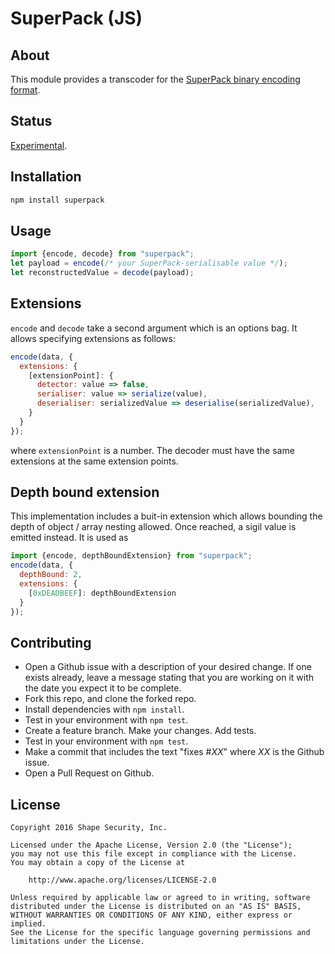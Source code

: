 SuperPack (JS)
==============

## About

This module provides a transcoder for the [SuperPack binary encoding format](https://github.com/shapesecurity/superpack-spec).

## Status

[Experimental](http://nodejs.org/api/documentation.html#documentation_stability_index).


## Installation

```sh
npm install superpack
```


## Usage

```js
import {encode, decode} from "superpack";
let payload = encode(/* your SuperPack-serialisable value */);
let reconstructedValue = decode(payload);
```

## Extensions

`encode` and `decode` take a second argument which is an options bag. It allows specifying extensions as follows:

```js
encode(data, {
  extensions: {
    [extensionPoint]: {
      detector: value => false,
      serialiser: value => serialize(value),
      deserialiser: serializedValue => deserialise(serializedValue),
    }
  }
});
````

where `extensionPoint` is a number. The decoder must have the same extensions at the same extension points.


## Depth bound extension

This implementation includes a buit-in extension which allows bounding the depth of object / array nesting allowed. Once reached, a sigil value is emitted instead. It is used as

```js
import {encode, depthBoundExtension} from "superpack";
encode(data, {
  depthBound: 2,
  extensions: {
    [0xDEADBEEF]: depthBoundExtension
  }
});
```


## Contributing

* Open a Github issue with a description of your desired change. If one exists already, leave a message stating that you are working on it with the date you expect it to be complete.
* Fork this repo, and clone the forked repo.
* Install dependencies with `npm install`.
* Test in your environment with `npm test`.
* Create a feature branch. Make your changes. Add tests.
* Test in your environment with `npm test`.
* Make a commit that includes the text "fixes #*XX*" where *XX* is the Github issue.
* Open a Pull Request on Github.


## License

    Copyright 2016 Shape Security, Inc.

    Licensed under the Apache License, Version 2.0 (the "License");
    you may not use this file except in compliance with the License.
    You may obtain a copy of the License at

        http://www.apache.org/licenses/LICENSE-2.0

    Unless required by applicable law or agreed to in writing, software
    distributed under the License is distributed on an "AS IS" BASIS,
    WITHOUT WARRANTIES OR CONDITIONS OF ANY KIND, either express or implied.
    See the License for the specific language governing permissions and
    limitations under the License.
